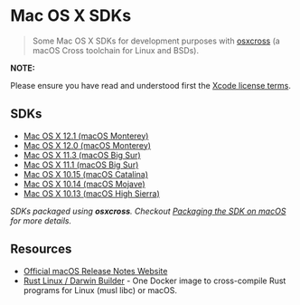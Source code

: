 # Mac OS X SDKs

> Some Mac OS X SDKs for development purposes with [osxcross](https://github.com/tpoechtrager/osxcross) (a macOS Cross toolchain for Linux and BSDs).

__NOTE:__

Please ensure you have read and understood first the [Xcode license terms](https://www.apple.com/legal/sla/docs/xcode.pdf).

## SDKs

- [Mac OS X 12.1 (macOS Monterey)](https://github.com/joseluisq/macosx-sdks/releases/tag/12.1)
- [Mac OS X 12.0 (macOS Monterey)](https://github.com/joseluisq/macosx-sdks/releases/tag/12.0)
- [Mac OS X 11.3 (macOS Big Sur)](https://github.com/joseluisq/macosx-sdks/releases/tag/11.3)
- [Mac OS X 11.1 (macOS Big Sur)](https://github.com/joseluisq/macosx-sdks/releases/tag/11.1)
- [Mac OS X 10.15 (macOS Catalina)](https://github.com/joseluisq/macosx-sdks/releases/tag/10.15)
- [Mac OS X 10.14 (macOS Mojave)](https://github.com/joseluisq/macosx-sdks/releases/tag/10.14)
- [Mac OS X 10.13 (macOS High Sierra)](https://github.com/joseluisq/macosx-sdks/releases/tag/10.13)

*SDKs packaged using **osxcross**. Checkout [Packaging the SDK on macOS](https://github.com/tpoechtrager/osxcross#packaging-the-sdk) for more details.*

## Resources

- [Official macOS Release Notes Website](https://developer.apple.com/documentation/macos-release-notes)
- [Rust Linux / Darwin Builder](https://github.com/joseluisq/rust-linux-darwin-builder) - One Docker image to cross-compile Rust programs for Linux (musl libc) or macOS.
